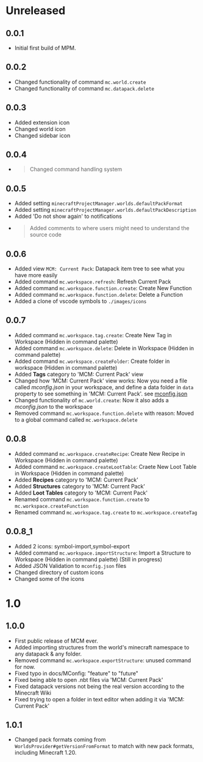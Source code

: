 # Unreleased

## 0.0.1
* Initial first build of MPM.

## 0.0.2
* Changed functionality of command `mc.world.create`
* Changed functionality of command `mc.datapack.delete`

## 0.0.3
* Added extension icon
* Changed world icon
* Changed sidebar icon

## 0.0.4
* > Changed command handling system

## 0.0.5
* Added setting `minecraftProjectManager.worlds.defaultPackFormat`
* Added setting `minecraftProjectManager.worlds.defaultPackDescription`
* Added 'Do not show again' to notifications
* > Added comments to where users might need to understand the source code 

## 0.0.6
* Added view `MCM: Current Pack`: Datapack item tree to see what you have more easily
* Added command `mc.workspace.refresh`: Refresh Current Pack
* Added command `mc.workspace.function.create`: Create New Function
* Added command `mc.workspace.function.delete`: Delete a Function
* Added a clone of vscode symbols to `./images/icons`

## 0.0.7
* Added command `mc.workspace.tag.create`: Create New Tag in Workspace (Hidden in command palette)
* Added command `mc.workspace.delete`: Delete in Workspace (Hidden in command palette)
* Added command `mc.workspace.createFolder`: Create folder in workspace (Hidden in command palette)
* Added **Tags** category to 'MCM: Current Pack' view
* Changed how 'MCM: Current Pack' view works: Now you need a file called *mconfig.json* in your workspace, and define a data folder in `data` property to see something in 'MCM: Current Pack'. see [mconfig.json](./docs/mconfig.md)
* Changed functionality of `mc.world.create`: Now it also adds a *mconfig.json* to the workspace
* Removed command `mc.workspace.function.delete` with reason: Moved to a global command called `mc.workspace.delete`

## 0.0.8
* Added command `mc.workspace.createRecipe`: Create New Recipe in Workspace (Hidden in command palette)
* Added command `mc.workspace.createLootTable`: Craete New Loot Table in Workspace (Hidden in command palette)
* Added **Recipes** category to 'MCM: Current Pack' 
* Added **Structures** category to 'MCM: Current Pack' 
* Added **Loot Tables** category to 'MCM: Current Pack' 
* Renamed command `mc.workspace.function.create` to `mc.workspace.createFunction`
* Renamed command `mc.workspace.tag.create` to `mc.workspace.createTag`

## 0.0.8_1
* Added 2 icons: symbol-import,symbol-export
* Added command `mc.workspace.importStructure`: Import a Structure to Workspace (Hidden in command palette) (Still in progress)
* Added JSON Validation to `mconfig.json` files
* Changed directory of custom icons
* Changed some of the icons

# 1.0

## 1.0.0
* First public release of MCM ever.
* Added importing structures from the world's minecraft namespace to any datapack & any folder.
* Removed command `mc.workspace.exportStructure`: unused command for now.
* Fixed typo in docs/MConfig: "feature" to "future"
* Fixed being able to open .nbt files via 'MCM: Current Pack'
* Fixed datapack versions not being the real version according to the Minecraft Wiki
* Fixed trying to open a folder in text editor when adding it via 'MCM: Current Pack' 

## 1.0.1
* Changed pack formats coming from `WorldsProvider#getVersionFromFormat` to match with new pack formats, including Minecraft 1.20.